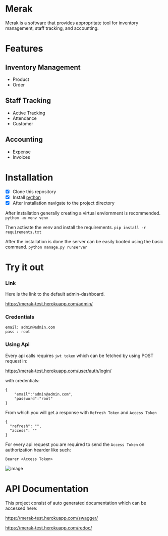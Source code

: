 # Merak
Merak is a software that provides appropritate tool for inventory management, staff tracking, and accounting.

# Features

## Inventory Management

  - Product
  - Order
 

## Staff Tracking

  - Active Tracking
  - Attendance
  - Customer
  
## Accounting

  - Expense
  - Invoices
  
# Installation

- [X] Clone this repository
- [X] Install [python](https://www.python.org/)
- [X] After installation navigate to the project directory

After installation generally creating a virtual enviornment is recommended.
```pythom -m venv venv```

Then activate the venv and install the requirements.
```pip install -r requirements.txt```

After the installation is done the server can be easily booted using the basic command.
```python manage.py runserver```

# Try it out

### Link
Here is the link to the default admin-dashboard.

https://merak-test.herokuapp.com/admin/

### Credentials
```
email: admin@admin.com
pass : root
```

### Using Api
Every api calls requires `jwt token` which can be fetched by using POST request in:

https://merak-test.herokuapp.com/user/auth/login/

with credentials:
```
{
    "email":"admin@admin.com",
    "password":"root"
}
```
From which you will get a response with `Refresh Token` and `Access Token`
```
{
  "refresh": "",
  "access": ""
}
```
For every api request you are required to send the `Access Token` on authorization hearder like such:

```
Bearer <Access Token>
```
![image](https://user-images.githubusercontent.com/48282663/177761096-aef06cb8-e509-47d4-a56a-f17c3b63ae04.png)


# API Documentation
This project consist of auto generated documentation which can be accessed here:

https://merak-test.herokuapp.com/swagger/

https://merak-test.herokuapp.com/redoc/

